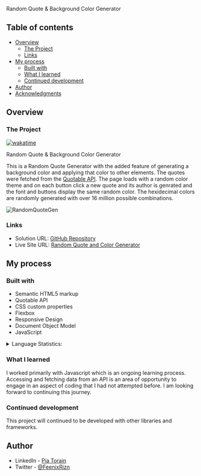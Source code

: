 Random Quote & Background Color Generator

## Table of contents

- [Overview](#overview)
  - [The Project](#the-challenge)
  - [Links](#links)
- [My process](#my-process)
  - [Built with](#built-with)
  - [What I learned](#what-i-learned)
  - [Continued development](#continued-development)
- [Author](#author)
- [Acknowledgments](#acknowledgments)

## Overview

### The Project

[![wakatime](https://wakatime.com/badge/github/Pia007/RandomQuoteAndColorGenerator.svg)](https://wakatime.com/badge/github/Pia007/RandomQuoteAndColorGenerator)

Random Quote & Background Color Generator

This is a Random Quote Generator with the added feature of generating a background color and applying that color to other elements.  The quotes were fetched from the [Quotable API](https://github.com/lukePeavey/). The page loads with a random color theme and on each button click a new quote and its author is genrated and the font and buttons display the same random color.  The hexidecimal colors are randomly generated with over 16 million possible combinations.  

![RandomQuoteGen](https://user-images.githubusercontent.com/66088725/124177675-62425b00-da65-11eb-9035-50ad775ead50.JPG)


### Links

- Solution URL: [GitHub Repository](https://github.com/Pia007/RandomQuoteAndColorGenerator)
- Live Site URL: [Random Quote and Color Generator](https://pia007.github.io/RandomQuoteAndColorGenerator/)

## My process

### Built with

- Semantic HTML5 markup
- Quotable API
- CSS custom properties
- Flexbox
- Responsive Design
- Document Object Model
- JavaScript

<details>
  <summary>Language Statistics: </summary>
  <p align="left">
    <img src="https://wakatime.com/share/@Pia007/8a4f40b9-19b3-4d68-b986-2b646e8c6cdf.svg" height=400 alt="repo stats"/>
  </p>
  
</details>

### What I learned

I worked primarily with Javascript which is an ongoing learning process.  Accessing and fetching data from an API is an area of opportunity to engage in an aspect of coding that I had not attempted before.  I am looking forward to continuing this journey.

### Continued development

This project will continued to be developed with other libraries and frameworks.

## Author

- LinkedIn - [Pia Torain](https://www.linkedin.com/in/pia-torain-dev)
- Twitter - [@FeenixRizn](https://www.twitter.com/)
